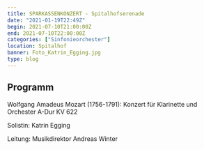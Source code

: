 ```yaml
---
title: SPARKASSENKONZERT - Spitalhofserenade
date: "2021-01-19T22:49Z"
begin: 2021-07-10T21:00:00Z
end: 2021-07-10T22:00:00Z
categories: ["Sinfonieorchester"]
location: Spitalhof
banner: Foto_Katrin_Egging.jpg
type: blog
---
```

## Programm

<p>Wolfgang Amadeus Mozart (1756-1791): Konzert f&uuml;r Klarinette und Orchester A-Dur KV 622<br />

Solistin: Katrin Egging<br />

Leitung: Musikdirektor Andreas Winter</p>

